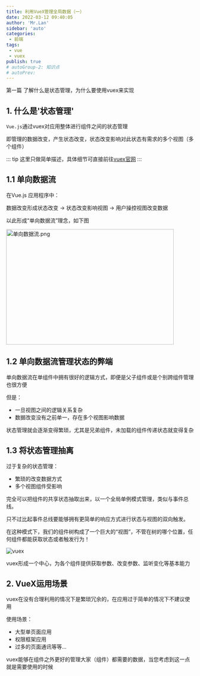 ```yaml
--- 
title: 利用VueX管理全局数据（一）
date: 2022-03-12 09:40:05
author: 'Mr.Lan'
sidebar: 'auto'
categories: 
 - 前端
tags: 
 - vue
 - vuex
publish: true
# autoGroup-2: 知识点
# autoPrev: 
---
```


第一篇 了解什么是状态管理，为什么要使用vuex来实现
<!-- more -->

## **1. 什么是'状态管理'**

`Vue.js`通过vuex对应用整体进行组件之间的状态管理

即管理的数据改变，产生状态改变，状态改变影响对此状态有需求的多个视图（多个组件）

::: tip
这里只做简单描述，具体细节可直接前往[vuex官网](https://vuex.vuejs.org/zh/)
:::

## 1.1 单向数据流

在Vue.js 应用程序中：

数据改变形成状态改变 → 状态改变影响视图 → 用户操控视图改变数据

以此形成“单向数据流”理念，如下图

<img src='https://vuex.vuejs.org/flow.png' style="height:310px;width:450px" alt="单向数据流.png">

## 1.2 单向数据流管理状态的弊端

单向数据流在单组件中拥有很好的逻辑方式，即便是父子组件或是个别跨组件管理也很方便

但是：

+ 一旦视图之间的逻辑关系复杂
+ 数据改变没有之前单一，存在多个视图影响数据

状态管理就会逐渐变得繁琐，尤其是兄弟组件，未加载的组件传递状态就变得复杂

## 1.3 将状态管理抽离

过于复杂的状态管理：

+ 繁琐的改变数据方式
+ 多个视图组件受影响

完全可以把组件的共享状态抽取出来，以一个全局单例模式管理，类似与事件总线。

只不过比起事件总线要能够拥有更简单的响应方式进行状态与视图的双向触发。

在这种模式下，我们的组件树构成了一个巨大的“视图”，不管在树的哪个位置，任何组件都能获取状态或者触发行为！

<img src="https://vuex.vuejs.org/vuex.png" alt="vuex">

vuex形成一个中心，为各个组件提供获取参数、改变参数、监听变化等基本能力

## **2. VueX运用场景**

vuex在没有合理利用的情况下是繁琐冗余的，在应用过于简单的情况下不建议使用

使用场景：

+ 大型单页面应用
+ 权限框架应用
+ 过多的页面通讯等等...

vuex能够在组件之外更好的管理大家（组件）都需要的数据，当您考虑到这一点就是需要使用的时候